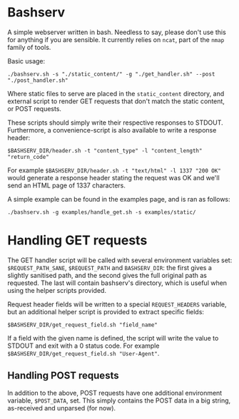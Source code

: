 # Bashserv
A simple webserver written in bash. Needless to say, please don't use this for anything if you are sensible. It currently relies on `ncat`, part of the `nmap` family of tools.

Basic usage:

    ./bashserv.sh -s "./static_content/" -g "./get_handler.sh" --post "./post_handler.sh"

Where static files to serve are placed in the `static_content` directory, and external script to render GET requests that don't match the static content, or POST requests.

These scripts should simply write their respective responses to STDOUT. Furthermore, a convenience-script is also available to write a response header:

    $BASHSERV_DIR/header.sh -t "content_type" -l "content_length" "return_code"

For example `$BASHSERV_DIR/header.sh -t "text/html" -l 1337 "200 OK"` would generate a response header stating the request was OK and we'll send an HTML page of 1337 characters.

A simple example can be found in the examples page, and is ran as follows:

    ./bashserv.sh -g examples/handle_get.sh -s examples/static/

# Handling GET requests
The GET handler script will be called with several environment variables set: `$REQUEST_PATH_SANE`, `$REQUEST_PATH` and `BASHSERV_DIR`: the first gives a slightly sanitised path, and the second gives the full original path as requested. The last will contain bashserv's directory, which is useful when using the helper scripts provided.

Request header fields will be written to a special `REQUEST_HEADERS` variable, but an additional helper script is provided to extract specific fields:

    $BASHSERV_DIR/get_request_field.sh "field_name"

If a field with the given name is defined, the script will write the value to STDOUT and exit with a 0 status code. For example `$BASHSERV_DIR/get_request_field.sh "User-Agent"`.

## Handling POST requests
In addition to the above, POST requests have one additional environment variable, `$POST_DATA`, set. This simply contains the POST data in a big string, as-received and unparsed (for now).
